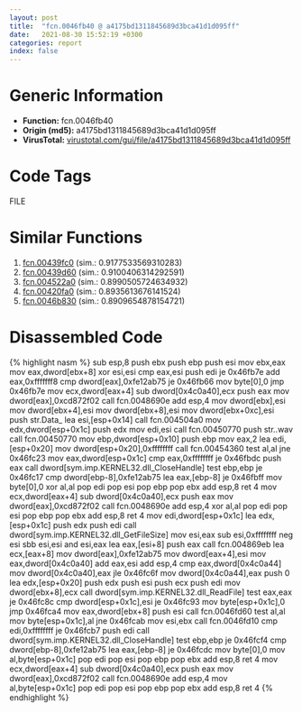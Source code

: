 ```yaml
---
layout: post
title:  "fcn.0046fb40 @ a4175bd1311845689d3bca41d1d095ff"
date:   2021-08-30 15:52:19 +0300
categories: report
index: false
---
```


# Generic Information
- **Function:** fcn.0046fb40
- **Origin (md5):** a4175bd1311845689d3bca41d1d095ff
- **VirusTotal:** [virustotal.com/gui/file/a4175bd1311845689d3bca41d1d095ff][virustotal_ref]

# Code Tags
<span class="tag" id="FILE">FILE</span>


# Similar Functions

1. [fcn.00439fc0][similar_1_ref] (sim.: 0.9177533569310283)
2. [fcn.00439d60][similar_2_ref] (sim.: 0.9100406314292591)
3. [fcn.004522a0][similar_3_ref] (sim.: 0.8990505724634932)
4. [fcn.00420fa0][similar_4_ref] (sim.: 0.8935613676141524)
5. [fcn.0046b830][similar_5_ref] (sim.: 0.8909654878154721)


# Disassembled Code

{% highlight nasm %}
sub esp,8
push ebx
push ebp
push esi
mov ebx,eax
mov eax,dword[ebx+8]
xor esi,esi
cmp eax,esi
push edi
je 0x46fb7e
add eax,0xfffffff8
cmp dword[eax],0xfe12ab75
je 0x46fb66
mov byte[0],0
jmp 0x46fb7e
mov ecx,dword[eax+4]
sub dword[0x4c0a40],ecx
push eax
mov dword[eax],0xcd872f02
call fcn.0048690e
add esp,4
mov dword[ebx],esi
mov dword[ebx+4],esi
mov dword[ebx+8],esi
mov dword[ebx+0xc],esi
push str.Data_
lea esi,[esp+0x14]
call fcn.004504a0
mov edx,dword[esp+0x1c]
push edx
mov edi,esi
call fcn.00450770
push str..wav
call fcn.00450770
mov ebp,dword[esp+0x10]
push ebp
mov eax,2
lea edi,[esp+0x20]
mov dword[esp+0x20],0xffffffff
call fcn.00454360
test al,al
jne 0x46fc23
mov eax,dword[esp+0x1c]
cmp eax,0xffffffff
je 0x46fbdc
push eax
call dword[sym.imp.KERNEL32.dll_CloseHandle]
test ebp,ebp
je 0x46fc17
cmp dword[ebp-8],0xfe12ab75
lea eax,[ebp-8]
je 0x46fbff
mov byte[0],0
xor al,al
pop edi
pop esi
pop ebp
pop ebx
add esp,8
ret 4
mov ecx,dword[eax+4]
sub dword[0x4c0a40],ecx
push eax
mov dword[eax],0xcd872f02
call fcn.0048690e
add esp,4
xor al,al
pop edi
pop esi
pop ebp
pop ebx
add esp,8
ret 4
mov edi,dword[esp+0x1c]
lea edx,[esp+0x1c]
push edx
push edi
call dword[sym.imp.KERNEL32.dll_GetFileSize]
mov esi,eax
sub esi,0xffffffff
neg esi
sbb esi,esi
and esi,eax
lea eax,[esi+8]
push eax
call fcn.004869eb
lea ecx,[eax+8]
mov dword[eax],0xfe12ab75
mov dword[eax+4],esi
mov eax,dword[0x4c0a40]
add eax,esi
add esp,4
cmp eax,dword[0x4c0a44]
mov dword[0x4c0a40],eax
jle 0x46fc6f
mov dword[0x4c0a44],eax
push 0
lea edx,[esp+0x20]
push edx
push esi
push ecx
push edi
mov dword[ebx+8],ecx
call dword[sym.imp.KERNEL32.dll_ReadFile]
test eax,eax
je 0x46fc8c
cmp dword[esp+0x1c],esi
je 0x46fc93
mov byte[esp+0x1c],0
jmp 0x46fca4
mov eax,dword[ebx+8]
push esi
call fcn.0046fd60
test al,al
mov byte[esp+0x1c],al
jne 0x46fcab
mov esi,ebx
call fcn.0046fd10
cmp edi,0xffffffff
je 0x46fcb7
push edi
call dword[sym.imp.KERNEL32.dll_CloseHandle]
test ebp,ebp
je 0x46fcf4
cmp dword[ebp-8],0xfe12ab75
lea eax,[ebp-8]
je 0x46fcdc
mov byte[0],0
mov al,byte[esp+0x1c]
pop edi
pop esi
pop ebp
pop ebx
add esp,8
ret 4
mov ecx,dword[eax+4]
sub dword[0x4c0a40],ecx
push eax
mov dword[eax],0xcd872f02
call fcn.0048690e
add esp,4
mov al,byte[esp+0x1c]
pop edi
pop esi
pop ebp
pop ebx
add esp,8
ret 4
{% endhighlight %}


[similar_1_ref]: /report/fcn.00439fc0@a4175bd1311845689d3bca41d1d095ff
[similar_2_ref]: /report/fcn.00439d60@a4175bd1311845689d3bca41d1d095ff
[similar_3_ref]: /report/fcn.004522a0@a4175bd1311845689d3bca41d1d095ff
[similar_4_ref]: /report/fcn.00420fa0@be7fba7cc724acf4ae2900d99e0fc9c3
[similar_5_ref]: /report/fcn.0046b830@4fe6510221c33bf023f6abed461fc13f
[virustotal_ref]: https://www.virustotal.com/gui/file/a4175bd1311845689d3bca41d1d095ff